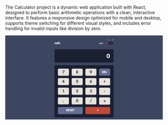 The Calculator project is a dynamic web application built with React, designed to perform basic arithmetic operations with a clean, interactive interface. It features a responsive design optimized for mobile and desktop, supports theme switching for different visual styles, and includes error handling for invalid inputs like division by zero.

![page_preview](./src/assets/images/calculator.png)
